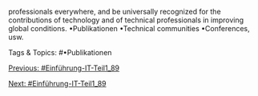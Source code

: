 professionals everywhere, and be universally recognized for the contributions of 
technology and of technical professionals in improving global conditions.
•Publikationen
•Technical communities
•Conferences, usw.

   Tags & Topics:
   #•Publikationen

[Previous: #Einführung-IT-Teil1_89](Einführung-IT-Teil1_89.md)

[Next: #Einführung-IT-Teil1_89](Einführung-IT-Teil1_89.md)